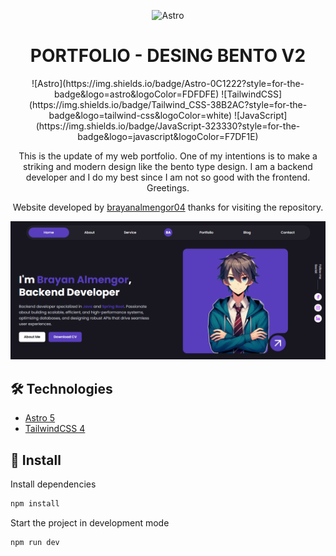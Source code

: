 <div align="center">

![Astro](https://astro.build/assets/press/astro-icon-light-gradient.svg)

</div>

<h1 align="center">PORTFOLIO - DESING BENTO V2</h1>
<div align="center">
![Astro](https://img.shields.io/badge/Astro-0C1222?style=for-the-badge&logo=astro&logoColor=FDFDFE)
![TailwindCSS](https://img.shields.io/badge/Tailwind_CSS-38B2AC?style=for-the-badge&logo=tailwind-css&logoColor=white)
![JavaScript](https://img.shields.io/badge/JavaScript-323330?style=for-the-badge&logo=javascript&logoColor=F7DF1E)

This is the update of my web portfolio. One of my intentions is to make a striking and modern design like the bento type design. I am a backend developer and I do my best since I am not so good with the frontend. Greetings.

Website developed by [brayanalmengor04](https://github.com/brayanalmengor04) thanks for visiting the repository. 
</div> 

![banner](./public/screenshot.png)


## 🛠️ Technologies

- [Astro 5](https://astro.build)
- [TailwindCSS 4](https://tailwindcss.com)

## 🔧 Install

Install dependencies

```sh
npm install
```

Start the project in development mode

```sh
npm run dev
```

